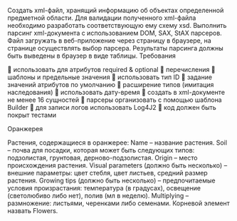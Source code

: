 

Cоздать xml-файл, хранящий информацию об объектах определенной предметной области. Для валидации полученного xml-файла необходимо разработать соответствующую ему схему xsd. Выполнить парсинг xml-документа с использованием DOM, SAX, StAX парсеров. 
Файл загружать в веб-приложение через страницу в браузере, на странице осуществлять выбор парсера. Результаты парсинга должны быть выведены в браузер в виде таблицы.
Требования

	использовать для атрибутов required & optional
	перечисления
	шаблоны и предельные значения
	использовать тип ID
	задание значений атрибутов по умолчанию
	расширение типов (имитация наследования)
	использовать дату-время
	создать в xml-документе не менее 16 сущностей
	парсеры организовать с помощью шаблона Builder
	для записи логов использовать Log4J2
	код должен быть покрыт тестами


Оранжерея

Растения, содержащиеся в оранжерее:
Name – название растения.
Soil – почва для посадки, которая может быть следующих типов: подзолистая, грунтовая, дерново-подзолистая.
Origin – место происхождения растения.
Visual рarameters (должно быть несколько) – внешние параметры: цвет стебля, цвет листьев, средний размер растения.
Growing tips (должно быть несколько) – предпочитаемые условия произрастания: температура (в градусах), освещение (светолюбиво либо нет), полив (мл в неделю).
Multiplying – размножение: листьями, черенками либо семенами.
Корневой элемент назвать Flowers.
